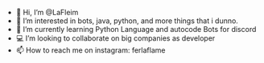 - 👋 Hi, I’m @LaFleim
- 👀 I’m interested in bots, java, python, and more things that i dunno.
- 🌱 I’m currently learning Python Language and autocode Bots for discord
- 💻 I’m looking to collaborate on big companies as developer
- 📫 How to reach me on instagram: ferlaflame 

<!---
LaFleim/LaFleim is a ✨ special ✨ repository because its `README.md` (this file) appears on your GitHub profile.
You can click the Preview link to take a look at your changes.
--->
